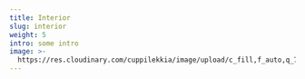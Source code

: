 ```yaml
---
title: Interior
slug: interior
weight: 5
intro: some intro
image: >-
  https://res.cloudinary.com/cuppilekkia/image/upload/c_fill,f_auto,q_75,w_700/v1580562251/categorie/portrait_opzione2_3x4_lwrzlp.jpg
---
```

